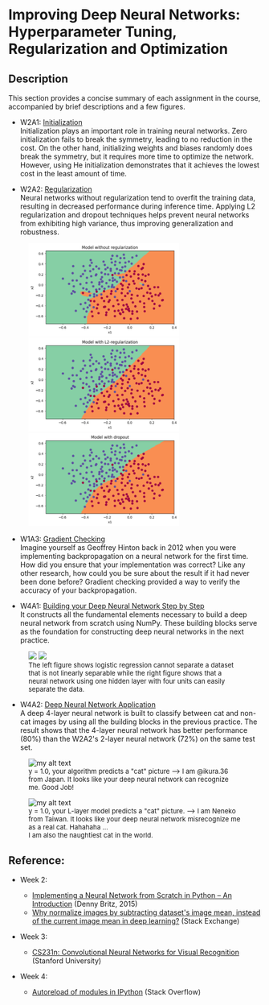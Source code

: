 # Improving Deep Neural Networks: Hyperparameter Tuning, Regularization and Optimization


## Description

This section provides a concise summary of each assignment in the course, accompanied by brief descriptions and a few figures.

- W2A1: [Initialization](https://htmlpreview.github.io/?https://github.com/lionlai1989/Deep_Learning_Specialization/blob/master/C2-Improving_Deep_Neural_Networks_Hyperparameter_Tuning_Regularization_and_Optimization/W1A1-Initialization/Initialization.html)  
Initialization plays an important role in training neural networks. Zero initialization fails to break the symmetry, leading to no reduction in the cost. On the other hand, initializing weights and biases randomly does break the symmetry, but it requires more time to optimize the network. However, using He initialization demonstrates that it achieves the lowest cost in the least amount of time.  

- W2A2: [Regularization](https://htmlpreview.github.io/?https://github.com/lionlai1989/Deep_Learning_Specialization/blob/master/C2-Improving_Deep_Neural_Networks_Hyperparameter_Tuning_Regularization_and_Optimization/W1A2-Regularization/Regularization.html)  
Neural networks without regularization tend to overfit the training data, resulting in decreased performance during inference time. Applying L2 regularization and dropout techniques helps prevent neural networks from exhibiting high variance, thus improving generalization and robustness.  

<figure float="left">
<img src="./W1A2-Regularization/experiment_output/nn_no_regularization.png" width="300"/>
<img src="./W1A2-Regularization/experiment_output/nn_l2.png" width="300"/>
<img src="./W1A2-Regularization/experiment_output/nn_dropout.png" width="300"/>
</figure>

- W1A3: [Gradient Checking](https://htmlpreview.github.io/?https://github.com/lionlai1989/Deep_Learning_Specialization/blob/master/C2-Improving_Deep_Neural_Networks_Hyperparameter_Tuning_Regularization_and_Optimization/W1A3-Gradient_Checking/Gradient_Checking.html)  
Imagine yourself as Geoffrey Hinton back in 2012 when you were implementing backpropagation on a neural network for the first time. How did you ensure that your implementation was correct? Like any other research, how could you be sure about the result if it had never been done before? Gradient checking provided a way to verify the accuracy of your backpropagation.  

- W4A1: [Building your Deep Neural Network Step by Step](https://htmlpreview.github.io/?https://github.com/lionlai1989/Deep_Learning_Specialization/blob/master/C1-Neural_Networks_and_Deep_Learning/W4A1-Building_your_Deep_Neural_Network_Step_by_Step/Building_your_Deep_Neural_Network_Step_by_Step.html)  
It constructs all the fundamental elements necessary to build a deep neural network from scratch using NumPy. These building blocks serve as the foundation for constructing deep neural networks in the next practice.  

<figure float="left">
<img src="./W3A1-Planar_Data_Classification_with_One_Hidden_Layer/experiment_output/logistic_regression_output.png" height="300"/>
<img src="./W3A1-Planar_Data_Classification_with_One_Hidden_Layer/experiment_output/nn_1layer_4units_output.png" height="300"/>
<figcaption style="font-size: small;">The left figure shows logistic regression cannot separate a dataset that is not linearly separable while the right figure shows that a neural network using one hidden layer with four units can easily separate the data.</figcaption>
</figure>

- W4A2: [Deep Neural Network Application](https://htmlpreview.github.io/?)  
A deep 4-layer neural network is built to classify between cat and non-cat images by using all the building blocks in the previous practice. The result shows that the 4-layer neural network has better performance (80%) than the W2A2's 2-layer neural network (72%) on the same test set.  

<figure>
<img src="./W4A2-Deep_Neural_Network_Application/my_images/ikura.36.png" alt="my alt text" height="300"/>
<figcaption style="font-size: small;">y = 1.0, your algorithm predicts a "cat" picture --> I am @ikura.36 from Japan. It looks like your deep neural network can recognize me. Good Job!</figcaption>
</figure>

<figure>
<img src="./W4A2-Deep_Neural_Network_Application/my_images/neneko.png" alt="my alt text" height="300"/>
<figcaption style="font-size: small;">y = 1.0, your L-layer model predicts a "cat" picture. --> I am Neneko from Taiwan. It looks like your deep neural network misrecognize me as a real cat. Hahahaha ...<br>I am also the naughtiest cat in the world.</figcaption>
</figure>


## Reference:

- Week 2:
  - [Implementing a Neural Network from Scratch in Python – An Introduction](https://github.com/dennybritz/nn-from-scratch) (Denny Britz, 2015)
  - [Why normalize images by subtracting dataset's image mean, instead of the current image mean in deep learning?](https://stats.stackexchange.com/questions/211436/why-normalize-images-by-subtracting-datasets-image-mean-instead-of-the-current) (Stack Exchange)

- Week 3:
  - [CS231n: Convolutional Neural Networks for Visual Recognition](https://cs231n.github.io/neural-networks-case-study/) (Stanford University)

- Week 4:
  - [Autoreload of modules in IPython](https://stackoverflow.com/questions/1907993/autoreload-of-modules-in-ipython) (Stack Overflow)
